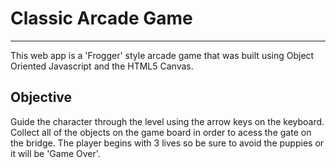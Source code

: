 # Classic Arcade Game
______________________________________

This web app is a 'Frogger' style arcade game that was built using Object Oriented Javascript and the HTML5 Canvas.


## Objective
Guide the character through the level using the arrow keys on the keyboard.  Collect all of the objects on the game board in order to acess the gate on the bridge.  The player begins with 3 lives so be sure to avoid the puppies or it will be 'Game Over'.